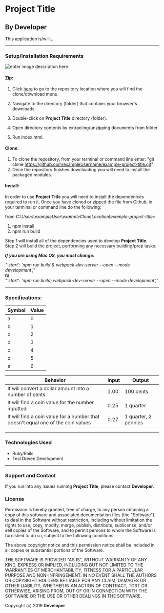 # Project Title

## By **Developer**

This application is/will...
- - - -
### Setup/Installation Requirements

![enter image description here](https://i.imgur.com/UStodOA.jpg "read")

#### Zip:

1. Click [here](https://github.com/exampleUsername/example-project-title.git) to go to the repository location where you will find the clone/download menu.

 2. Navigate to the directory (folder) that contains your browser's downloads.
 3. Double-click on **Project Title** directory (folder).
 4. Open directory contents by extracting/unzipping documents from folder.
 5. Run index.html.

#### Clone:

 1. To clone the repository, from your terminal or command line enter: "git clone  https://github.com/exampleUsername/example-project-title.git"
 2. Once the repository finishes downloading you will need to install the packaged modules.

#### Install:
In order to use **Project Title** you will need to install the dependenices required to run it. Once you have cloned or zipped the file from Github, in your terminal or command line do the following:

from _C:\Users\exampleUser\exampleCloneLocation\example-project-title>_  
1. npm install
2. npm run build

Step 1 will install all of the dependencies used to develop **Project Title**.  
Step 2 will build the project, performing any necessary building/prep tasks.

**_If you are using Mac OS, you must change:_**

_"'start': 'npm run build & webpack-dev-server --open --mode development',"_  
**_to_**  
_"'start': 'npm run build; webpack-dev-server --open --mode development',"_

- - - -

### Specifications:

|Symbol| Value  |
|---|---|
|a|0|
|b|1|
|c|2|
|d|3|
|c|4|
|d|5|
|e|6|

|Behavior|Input|Output|
|---|---|---|
|It will convert a dollar amount into a number of cents|1.00|100 cents|
|It will find a coin value for the number inputted|0.25|1 quarter|
|It will find a coin value for a number that doesn't equal one of the coin values|0.27|1 quarter, 2 pennies|
- - - -

### Technologies Used

 - Ruby/Rails
 - Test Driven Development

- - - -
### Support and Contact

If you run into any issues running **Project Title**, please contact **Developer**.

### License

Permission is hereby granted, free of charge, to any person obtaining a copy of this software and associated documentation files (the "Software"), to deal in the Software without restriction, including without limitation the rights to use, copy, modify, merge, publish, distribute, sublicense, and/or sell copies of the Software, and to permit persons to whom the Software is furnished to do so, subject to the following conditions:

The above copyright notice and this permission notice shall be included in all copies or substantial portions of the Software.

THE SOFTWARE IS PROVIDED "AS IS", WITHOUT WARRANTY OF ANY KIND, EXPRESS OR IMPLIED, INCLUDING BUT NOT LIMITED TO THE WARRANTIES OF MERCHANTABILITY, FITNESS FOR A PARTICULAR PURPOSE AND NON-INFRINGEMENT. IN NO EVENT SHALL THE AUTHORS OR COPYRIGHT HOLDERS BE LIABLE FOR ANY CLAIM, DAMAGES OR OTHER LIABILITY, WHETHER IN AN ACTION OF CONTRACT, TORT OR OTHERWISE, ARISING FROM, OUT OF OR IN CONNECTION WITH THE SOFTWARE OR THE USE OR OTHER DEALINGS IN THE SOFTWARE.

Copyright (c) 2019 **Developer**
